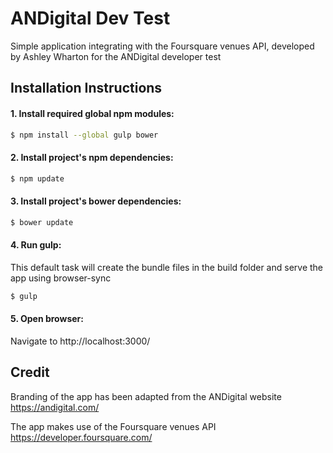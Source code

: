 # ANDigital Dev Test
Simple application integrating with the Foursquare venues API, developed by Ashley Wharton for the ANDigital developer test

## Installation Instructions

#### 1. Install required global npm modules:

```sh
$ npm install --global gulp bower
```

#### 2. Install project's npm dependencies:

```sh
$ npm update
```

#### 3. Install project's bower dependencies:

```sh
$ bower update
```

#### 4. Run gulp:
This default task will create the bundle files in the build folder and serve the app using browser-sync

```sh
$ gulp
```

#### 5. Open browser:
Navigate to http://localhost:3000/


## Credit
Branding of the app has been adapted from the ANDigital website
https://andigital.com/

The app makes use of the Foursquare venues API
https://developer.foursquare.com/